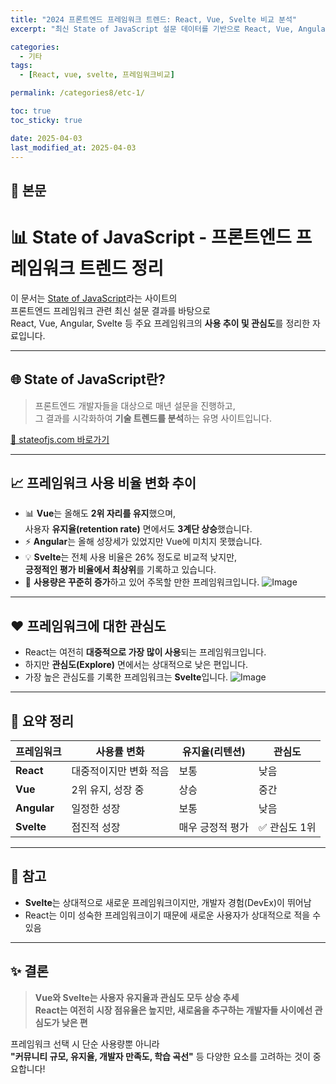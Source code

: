 ```yaml
---
title: "2024 프론트엔드 프레임워크 트렌드: React, Vue, Svelte 비교 분석"
excerpt: "최신 State of JavaScript 설문 데이터를 기반으로 React, Vue, Angular, Svelte의 사용률, 유지율, 관심도를 분석하고, 프론트엔드 기술 선택에 참고할 수 있도록 정리한 문서입니다."

categories:
  - 기타
tags:
  - [React, vue, svelte, 프레임워크비교]

permalink: /categories8/etc-1/

toc: true
toc_sticky: true

date: 2025-04-03
last_modified_at: 2025-04-03
---
```


## 🦥 본문

# 📊 State of JavaScript - 프론트엔드 프레임워크 트렌드 정리

이 문서는 [State of JavaScript](https://stateofjs.com/)라는 사이트의  
프론트엔드 프레임워크 관련 최신 설문 결과를 바탕으로  
React, Vue, Angular, Svelte 등 주요 프레임워크의 **사용 추이 및 관심도**를 정리한 자료입니다.

---

## 🌐 State of JavaScript란?

> 프론트엔드 개발자들을 대상으로 매년 설문을 진행하고,  
> 그 결과를 시각화하여 **기술 트렌드를 분석**하는 유명 사이트입니다.

[🔗 stateofjs.com 바로가기](https://stateofjs.com)

---

## 📈 프레임워크 사용 비율 변화 추이

- 📊 **Vue**는 올해도 **2위 자리를 유지**했으며,  
  사용자 **유지율(retention rate)** 면에서도 **3계단 상승**했습니다.
- ⚡ **Angular**는 올해 성장세가 있었지만 Vue에 미치지 못했습니다.
- 💡 **Svelte**는 전체 사용 비율은 26% 정도로 비교적 낮지만,  
  **긍정적인 평가 비율에서 최상위**를 기록하고 있습니다.
- 🔁 **사용량은 꾸준히 증가**하고 있어 주목할 만한 프레임워크입니다.
  ![Image](https://github.com/user-attachments/assets/cd94809f-b6b5-4d42-9985-701c59a32d28)

---

## ❤️ 프레임워크에 대한 관심도

- React는 여전히 **대중적으로 가장 많이 사용**되는 프레임워크입니다.
- 하지만 **관심도(Explore)** 면에서는 상대적으로 낮은 편입니다.
- 가장 높은 관심도를 기록한 프레임워크는 **Svelte**입니다.
  ![Image](https://github.com/user-attachments/assets/f215dde3-f3aa-4f97-b698-dd524a620853)

---

## 🧠 요약 정리

| 프레임워크  | 사용률 변화            | 유지율(리텐션)   | 관심도        |
| ----------- | ---------------------- | ---------------- | ------------- |
| **React**   | 대중적이지만 변화 적음 | 보통             | 낮음          |
| **Vue**     | 2위 유지, 성장 중      | 상승             | 중간          |
| **Angular** | 일정한 성장            | 보통             | 낮음          |
| **Svelte**  | 점진적 성장            | 매우 긍정적 평가 | ✅ 관심도 1위 |

---

## 🔎 참고

- **Svelte**는 상대적으로 새로운 프레임워크이지만, 개발자 경험(DevEx)이 뛰어남
- React는 이미 성숙한 프레임워크이기 때문에 새로운 사용자가 상대적으로 적을 수 있음

---

## ✨ 결론

> **Vue와 Svelte는 사용자 유지율과 관심도 모두 상승 추세**  
> **React는 여전히 시장 점유율은 높지만, 새로움을 추구하는 개발자들 사이에선 관심도가 낮은 편**

프레임워크 선택 시 단순 사용량뿐 아니라  
**"커뮤니티 규모, 유지율, 개발자 만족도, 학습 곡선"** 등 다양한 요소를 고려하는 것이 중요합니다!
